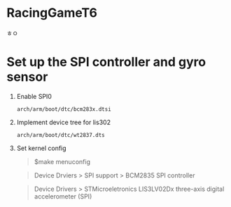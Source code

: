 # RacingGameT6

ㅎㅇ

# Set up the SPI controller and gyro sensor
1. Enable SPI0


   ```arch/arm/boot/dtc/bcm283x.dtsi```
   
2. Implement device tree for lis302


   ```arch/arm/boot/dtc/wt2837.dts```
   
3. Set kernel config

   
   >$make menuconfig
   
   >Device Drviers > SPI support > BCM2835 SPI controller

   
   >Device Drivers > STMicroeletronics LIS3LV02Dx three-axis digital accelerometer (SPI)
   
